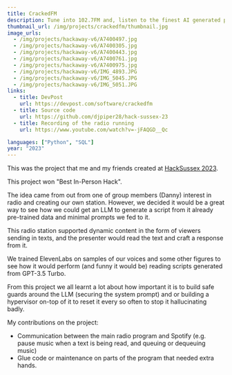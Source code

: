 ```yaml
---
title: CrackedFM
description: Tune into 102.7FM and, listen to the finest AI generated pirate radio. We have phonk, listener text-in support, news and, interviews.
thumbnail_url: /img/projects/crackedfm/thumbnail.jpg
image_urls:
  - /img/projects/hackaway-v6/A7400497.jpg
  - /img/projects/hackaway-v6/A7400305.jpg
  - /img/projects/hackaway-v6/A7400443.jpg
  - /img/projects/hackaway-v6/A7400761.jpg
  - /img/projects/hackaway-v6/A7400975.jpg
  - /img/projects/hackaway-v6/IMG_4893.JPG
  - /img/projects/hackaway-v6/IMG_5045.JPG
  - /img/projects/hackaway-v6/IMG_5051.JPG
links:
  - title: DevPost
    url: https://devpost.com/software/crackedfm
  - title: Source code
    url: https://github.com/djpiper28/hack-sussex-23
  - title: Recording of the radio running
    url: https://www.youtube.com/watch?v=-jFAQGD__Qc

languages: ["Python", "SQL"]
year: "2023"
---
```


This was the project that me and my friends created at [HackSussex 2023](https://www.hacksussex.com/events/hackathon).

This project won "Best In-Person Hack".

The idea came from out from one of group members (Danny) interest in radio and creating our own station. However, we decided it would be a great way to see how we could get an LLM to generate a script from it already pre-trained data and minimal prompts we fed to it.

This radio station supported dynamic content in the form of viewers sending in texts, and the presenter would read the text and craft a response from it.

We trained ElevenLabs on samples of our voices and some other figures to see how it would perform (and funny it would be) reading scripts generated from GPT-3.5 Turbo.

From this project we all learnt a lot about how important it is to build safe guards around the LLM (securing the system prompt) and or building a hypervisor on-top of it to reset it every so often to stop it hallucinating badly.

My contributions on the project:

- Communication between the main radio program and Spotify (e.g. pause music when a text is being read, and queuing or dequeuing music)
- Glue code or maintenance on parts of the program that needed extra hands.

